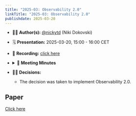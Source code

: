 ```yaml
---
title: "2025-03: Observability 2.0"
linkTitle: "2025-03: Observability 2.0"
publishdate: 2025-03-20
---
```


- ✍🏻 **Author(s):** [@nickytd](https://github.com/nickytd) (Niki Dokovski)
- 🗓️ **Presentation:** 2025-03-20, 15:00 - 16:00 CET
- 🎥 **Recording:** [click here](https://youtu.be/rH9EDAsxrbg)
- <details closed><summary>📝 <b>Meeting Minutes</b></summary>

  - Nikolai presented the plans for Observability 2.0.
  - There was general consensus that this is a huge improvement.
  - It was proposed to file individual GEPs for the details. Nikolai sees at least three coming up, maybe more (recording 1:01:41)

  </details>
- 👨‍⚖️ **Decisions:**
  - The decision was taken to implement Observability 2.0.

## Paper

[Click here](https://github.com/gardener/logging/blob/master/docs/observability-2.0/Observability%202.0.md)
